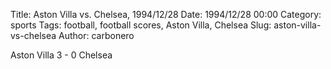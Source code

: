 Title: Aston Villa vs. Chelsea, 1994/12/28
Date: 1994/12/28 00:00
Category: sports
Tags: football, football scores, Aston Villa, Chelsea
Slug: aston-villa-vs-chelsea
Author: carbonero


Aston Villa 3 - 0 Chelsea
